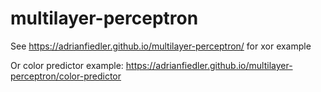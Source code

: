 # multilayer-perceptron

See https://adrianfiedler.github.io/multilayer-perceptron/
for xor example

Or color predictor example:
https://adrianfiedler.github.io/multilayer-perceptron/color-predictor